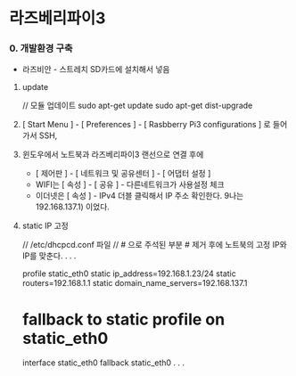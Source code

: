 # 라즈베리파이3

### 0. 개발환경 구축

- 라즈비안 - 스트레치 SD카드에 설치해서 넣음

1. update

    // 모듈 업데이트
    sudo apt-get update
    sudo apt-get dist-upgrade

2. [ Start Menu ] - [ Preferences ] - [ Rasbberry Pi3 configurations ]
로 들어가서 SSH,

3. 윈도우에서 노트북과 라즈베리파이3 랜선으로 연결 후에
    - [ 제어판 ] - [ 네트워크 및 공유센터 ] - [ 어댑터 설정 ]
    - WIFI는 [ 속성 ] - [ 공유 ] - 다른네트워크가 사용설정 체크
    - 이더넷은 [ 속성 ] - IPv4 더블 클릭해서 IP 주소 확인한다. 9나는 192.168.137.1) 이었다.

4. static IP 고정

    // /etc/dhcpcd.conf 파일
    // # 으로 주석된 부분 # 제거 후에 노트북의 고정 IP와 IP를 맞춘다.
    .
    .
    .

    profile static_eth0
    static ip_address=192.168.1.23/24
    static routers=192.168.1.1
    static domain_name_servers=192.168.137.1

    # fallback to static profile on static_eth0
    interface static_eth0
    fallback static_eth0
    .
    .
    .
